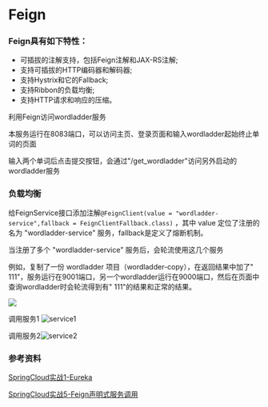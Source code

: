 # Feign

### Feign具有如下特性：

- 可插拔的注解支持，包括Feign注解和JAX-RS注解;
- 支持可插拔的HTTP编码器和解码器;
- 支持Hystrix和它的Fallback;
- 支持Ribbon的负载均衡;
- 支持HTTP请求和响应的压缩。

利用Feign访问wordladder服务

本服务运行在8083端口，可以访问主页、登录页面和输入wordladder起始终止单词的页面

输入两个单词后点击提交按钮，会通过"/get_wordladder"访问另外启动的wordladder服务

### 负载均衡

给FeignService接口添加注解```@FeignClient(value = "wordladder-service",fallback = FeignClientFallback.class)``` ，其中 value 定位了注册的名为 "wordladder-service" 服务，fallback是定义了熔断机制。

当注册了多个 "wordladder-service" 服务后，会轮流使用这几个服务

例如，复制了一份 wordladder 项目（wordladder-copy），在返回结果中加了" 111"，服务运行在9001端口，另一个wordladder运行在9000端口，然后在页面中查询wordladder时会轮流得到有" 111"的结果和正常的结果。

![](img\eureka.jpg)

调用服务1 ![service1](img\result0.jpg)

调用服务2![service2](img\result1.jpg)

### 参考资料

[SpringCloud实战1-Eureka](https://www.cnblogs.com/huangjuncong/p/9020474.html)

[SpringCloud实战5-Feign声明式服务调用](https://www.cnblogs.com/huangjuncong/p/9053576.html)
